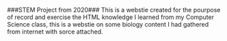 ###STEM Project from 2020###
This is a webstie created for the pourpose of record and exercise the HTML knowledge I learned from my Computer Science class, this is a webstie on some biology content I had gathered from internet with sorce attached.
